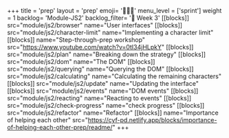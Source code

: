 +++
title = 'prep'
layout = 'prep'
emoji= '🧑🏾‍💻'
menu_level = ['sprint']
weight = 1
backlog= 'Module-JS2'
backlog_filter= '📅 Week 3'
[[blocks]]
src="module/js2/browser"
name="User interfaces"
[[blocks]]
src="module/js2/character-limit"
name="Implementing a character limit"
[[blocks]]
name="Step-through-prep workshop"
src="https://www.youtube.com/watch?v=0tI34jHLpkY"
[[blocks]]
src="module/js2/plan"
name="Breaking down the strategy"
[[blocks]]
src="module/js2/dom"
name="The DOM"
[[blocks]]
src="module/js2/querying"
name="Querying the DOM"
[[blocks]]
src="module/js2/calculating"
name="Calculating the remaining characters"
[[blocks]]
src="module/js2/update"
name="Updating the interface"
[[blocks]]
src="module/js2/events"
name="DOM events"
[[blocks]]
src="module/js2/reacting"
name="Reacting to events"
[[blocks]]
src="module/js2/check-progress"
name="check progress"
[[blocks]]
src="module/js2/refactor"
name="Refactor"
[[blocks]]
name="Importance of helping each other"
src="https://cyf-pd.netlify.app/blocks/importance-of-helping-each-other-prep/readme/"
+++
